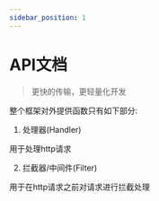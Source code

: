 ```yaml
---
sidebar_position: 1
---
```


# API文档

> 更快的传输，更轻量化开发

整个框架对外提供函数只有如下部分:

1. 处理器(Handler)

用于处理http请求


2. 拦截器/中间件(Filter)

用于在http请求之前对请求进行拦截处理
